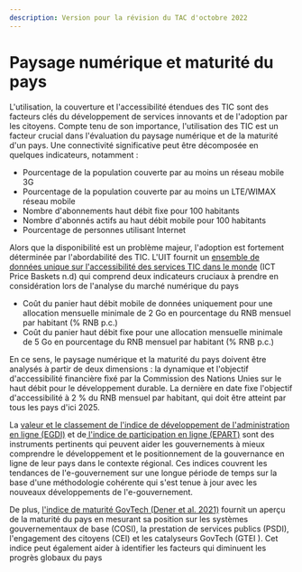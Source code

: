 ```yaml
---
description: Version pour la révision du TAC d'octobre 2022
---
```


# Paysage numérique et maturité du pays

L'utilisation, la couverture et l'accessibilité étendues des TIC sont des facteurs clés du développement de services innovants et de l'adoption par les citoyens. Compte tenu de son importance, l'utilisation des TIC est un facteur crucial dans l'évaluation du paysage numérique et de la maturité d'un pays. Une connectivité significative peut être décomposée en quelques indicateurs, notamment :

* Pourcentage de la population couverte par au moins un réseau mobile 3G
* Pourcentage de la population couverte par au moins un LTE/WIMAX réseau mobile
* Nombre d'abonnements haut débit fixe pour 100 habitants
* Nombre d'abonnés actifs au haut débit mobile pour 100 habitants
* Pourcentage de personnes utilisant Internet

Alors que la disponibilité est un problème majeur, l'adoption est fortement déterminée par l'abordabilité des TIC. L'UIT fournit un [ensemble de données unique sur l'accessibilité des services TIC dans le monde](https://www.itu.int/en/ITU-D/Statistics/Dashboards/Pages/IPB.aspx) (ICT Price Baskets n.d) qui comprend deux indicateurs cruciaux à prendre en considération lors de l'analyse du marché numérique du pays&#x20;

* Coût du panier haut débit mobile de données uniquement pour une allocation mensuelle minimale de 2 Go en pourcentage du RNB mensuel par habitant (% RNB p.c.)
* Coût du panier haut débit fixe pour une allocation mensuelle minimale de 5 Go en pourcentage du RNB mensuel par habitant (% RNB p.c.)

En ce sens, le paysage numérique et la maturité du pays doivent être analysés à partir de deux dimensions : la dynamique et l'objectif d'accessibilité financière fixé par la Commission des Nations Unies sur le haut débit pour le développement durable. La dernière en date fixe l'objectif d'accessibilité à 2 % du RNB mensuel par habitant, qui doit être atteint par tous les pays d'ici 2025.

La [valeur et le classement de l'indice de développement de l'administration en ligne (EGDI)](https://publicadministration.un.org/egovkb/en-us/About/Overview/-E-Government-Development-Index) et de[ l'indice de participation en ligne (EPART)](https://publicadministration.un.org/egovkb/en-us/About/Overview/E-Participation-Index) sont des instruments pertinents qui peuvent aider les gouvernements à mieux comprendre le développement et le positionnement de la gouvernance en ligne de leur pays dans le contexte régional. Ces indices couvrent les tendances de l'e-gouvernement sur une longue période de temps sur la base d'une méthodologie cohérente qui s'est tenue à jour avec les nouveaux développements de l'e-gouvernement.

De plus, [l'indice de maturité GovTech (Dener et al. 2021)](http://hdl.handle.net/10986/36233) fournit un aperçu de la maturité du pays en mesurant sa position sur les systèmes gouvernementaux de base (COSI), la prestation de services publics (PSDI), l'engagement des citoyens (CEI) et les catalyseurs GovTech (GTEI ). Cet indice peut également aider à identifier les facteurs qui diminuent les progrès globaux du pays

